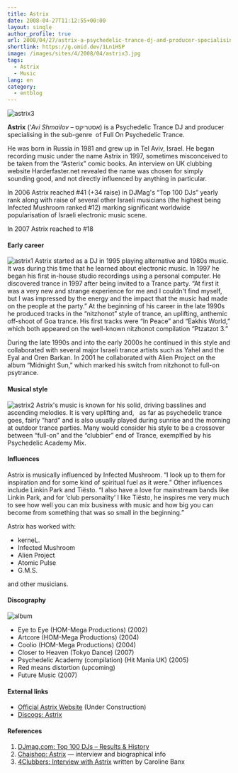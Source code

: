 ```yaml
---
title: Astrix
date: 2008-04-27T11:12:55+00:00
layout: single
author_profile: true
url: 2008/04/27/astrix-a-psychedelic-trance-dj-and-producer-specialising-in-the-sub-genre-of-full-on-psychedelic-trance/
shortlink: https://g.omid.dev/1Ln1HSP
image: /images/sites/4/2008/04/astrix3.jpg
tags:
  - Astrix
  - Music
lang: en
category: 
  - entblog
---
```

![astrix3](/images/2008/04/astrix3-208x300.jpg)

**Astrix** (‘_Avi Shmailov_ – אסטריקס) is a Psychedelic Trance DJ and producer specialising in the sub-genre  of Full On Psychedelic Trance.

He was born in Russia in 1981 and grew up in Tel Aviv, Israel. He began recording music under the name Astrix in 1997, sometimes misconceived to be taken from the “Asterix” comic books. An interview on UK clubbing website Harderfaster.net revealed the name was chosen for simply sounding good, and not directly influenced by anything in particular.

In 2006 Astrix reached #41 (+34 raise) in DJMag's “Top 100 DJs” yearly rank along with raise of several other Israeli musicians (the highest being Infected Mushroom ranked #12) marking significant worldwide popularisation of Israeli electronic music scene.

In 2007 Astrix reached to #18

#### Early career

![astrix1](/images/2008/04/astrix1-300x240.jpg) Astrix started as a DJ in 1995 playing alternative and 1980s music. It was during this time that he learned about electronic music. In 1997 he began his first in-house studio recordings using a personal computer. He discovered trance in 1997 after being invited to a Trance party. “At first it was a very new and strange experience for me and I couldn't find myself, but I was impressed by the energy and the impact that the music had made on the people at the party.” At the beginning of his career in the late 1990s he produced tracks in the “nitzhonot” style of trance, an uplifting, anthemic off-shoot of Goa trance. His first tracks were “In Peace” and “Eakhis World,” which both appeared on the well-known nitzhonot compilation “Ptzatzot 3.”

During the late 1990s and into the early 2000s he continued in this style and collaborated with several major Israeli trance artists such as Yahel and the Eyal and Oren Barkan. In 2001 he collaborated with Alien Project on the album “Midnight Sun,” which marked his switch from nitzhonot to full-on psytrance.

#### Musical style

![astrix2](/images/2008/04/astrix2-225x300.jpg) Astrix's music is known for his solid, driving basslines and ascending melodies. It is very uplifting and,   as far as psychedelic trance goes, fairly “hard” and is also usually played during sunrise and the morning at outdoor trance parties. Many would consider his style to be a crossover between “full-on” and the “clubbier” end of Trance, exemplfied by his Psychedelic Academy Mix.

#### Influences

Astrix is musically influenced by Infected Mushroom. “I look up to them for inspiration and for some kind of spiritual fuel as it were.” Other influences include Linkin Park and Tiësto. “I also have a love for mainstream bands like Linkin Park, and for ‘club personality’ I like Tiësto, he inspires me very much to see how well you can mix business with music and how big you can become from something that was so small in the beginning.”

Astrix has worked with:

* kerneL.
* Infected Mushroom
* Alien Project
* Atomic Pulse
* G.M.S.

and other musicians.

#### Discography

![album](/images/2008/04/album.jpg)

* Eye to Eye (HOM-Mega Productions) (2002)
* Artcore (HOM-Mega Productions) (2004)
* Coolio (HOM-Mega Productions) (2004)
* Closer to Heaven (Tokyo Dance) (2007)
* Psychedelic Academy (compilation) (Hit Mania UK) (2005)
* Red means distortion (upcoming)
* Future Music (2007)

#### External links

* [Official Astrix Website](http://www.astrix.co.il) (Under Construction)
* [Discogs: Astrix](http://www.discogs.com/artist/Astrix)

#### References

1. [DJmag.com: Top 100 DJs – Results & History](http://www.djmag.com/index.php?op=top_100&story=2006b)
2. [Chaishop: Astrix](http://www.chaishop.com/divers/frameset2.lasso?lasso/content.lasso?id=744) — interview and biographical info
3. [4Clubbers: Interview with Astrix](http://www.4clubbers.net/modules.php?name=News&file=article&sid=495) written by Caroline Banx
